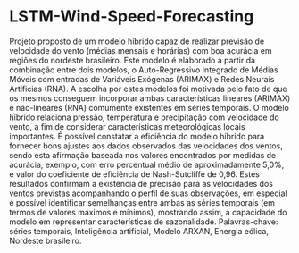 # LSTM-Wind-Speed-Forecasting
Projeto proposto de um modelo híbrido capaz de realizar previsão de velocidade do vento (médias mensais e
horárias) com boa acurácia em regiões do nordeste brasileiro. Este modelo é elaborado a partir da combinação entre dois
modelos, o Auto-Regressivo Integrado de Médias Móveis com entradas de Variáveis Exógenas (ARIMAX) e Redes
Neurais Artificias (RNA). A escolha por estes modelos foi motivada pelo fato de que os mesmos conseguem incorporar
ambas características lineares (ARIMAX) e não-lineares (RNA) comumente existentes em séries temporais. O modelo
híbrido relaciona pressão, temperatura e precipitação com velocidade do vento, a fim de considerar características
meteorológicas locais importantes. É possível constatar a eficiência do modelo híbrido para fornecer bons ajustes aos dados
observados das velocidades dos ventos, sendo esta afirmação baseada nos valores encontrados por medidas de
acurácia, exemplo, com erro percentual médio de aproximadamente 5,0%, e valor do coeficiente de eficiência de
Nash-Sutcliffe de 0,96. Estes resultados confirmam a existência de precisão para as velocidades dos ventos previstas
acompanhando o perfil de suas observações, em especial é possível identificar semelhanças entre ambas as séries
temporais (em termos de valores máximos e mínimos), mostrando assim, a capacidade do modelo em representar
características de sazonalidade.
Palavras-chave: séries temporais, Inteligência artificial, Modelo ARXAN, Energia eólica, Nordeste brasileiro.
